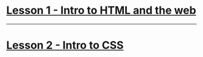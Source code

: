 # [Lesson 1 - Intro to HTML and the web](lesson-1-html-intro.md)
---
# [Lesson 2 - Intro to CSS](lesson-2-css-intro.md)